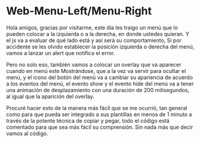 # Web-Menu-Left/Menu-Right
Hola amigos, gracias por visitarme, este día les traigo un menú que lo pueden colocar a la izquierda o a la derecha, en donde ustedes quieran. Y el js va a evaluar de qué lado está y así será su comportamiento, Si por  accidente se les olvido establecer la posición izquierda o derecha del menú, vamos a lanzar un alert que notifica el error.

Pero no solo eso, también vamos a colocar un overlay que va aparecer cuando en menú este Mostrándose, que a la vez va servir para ocultar el menú, y el icono del botón del menú va a cambiar su apariencia de acuerdo a los eventos del menú, el evento show y el evento hide del menú va a tener una animación de desplazamiento con una duración de 200 milisegundos, al igual que la aparición del overlay.

Procuré hacer esto de la manera más fácil que se me ocurrió, tan general como para que pueda ser integrado a sus plantillas en menos de 1 minuto a través de la potente técnica de copiar y pegar, todo el código está comentado para que sea más fácil su comprensión.
Sin nada más que decir vamos al código.
